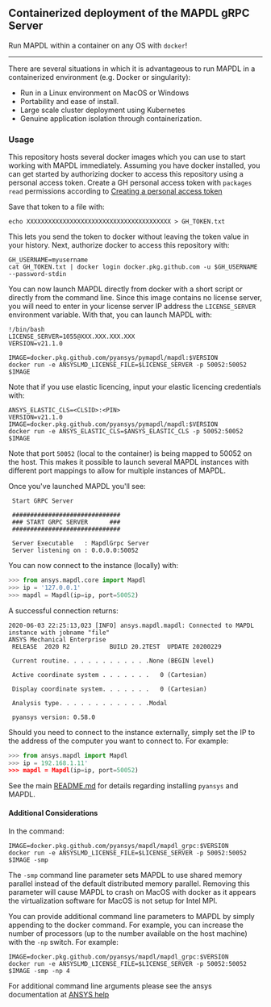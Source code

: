 ## Containerized deployment of the MAPDL gRPC Server 

Run MAPDL within a container on any OS with `docker`!

---

There are several situations in which it is advantageous to run MAPDL
in a containerized environment (e.g. Docker or singularity):

- Run in a Linux environment on MacOS or Windows
- Portability and ease of install.
- Large scale cluster deployment using Kubernetes
- Genuine application isolation through containerization.

### Usage

This repository hosts several docker images which you can use to start
working with MAPDL immediately.  Assuming you have docker installed,
you can get started by authorizing docker to access this repository
using a personal access token.  Create a GH personal access token with
`packages read` permissions according to 
[Creating a personal access token](https://help.github.com/en/github/authenticating-to-github/creating-a-personal-access-token)

Save that token to a file with:
```
echo XXXXXXXXXXXXXXXXXXXXXXXXXXXXXXXXXXXXXXXX > GH_TOKEN.txt
```

This lets you send the token to docker without leaving the token value
in your history.  Next, authorize docker to access this repository
with:

```
GH_USERNAME=myusername
cat GH_TOKEN.txt | docker login docker.pkg.github.com -u $GH_USERNAME --password-stdin
```

You can now launch MAPDL directly from docker with a short script or
directly from the command line.  Since this image contains no license
server, you will need to enter in your license server IP address the
`LICENSE_SERVER` environment variable.  With that, you can launch
MAPDL with:

```
!/bin/bash
LICENSE_SERVER=1055@XXX.XXX.XXX.XXX
VERSION=v21.1.0

IMAGE=docker.pkg.github.com/pyansys/pymapdl/mapdl:$VERSION
docker run -e ANSYSLMD_LICENSE_FILE=$LICENSE_SERVER -p 50052:50052 $IMAGE
```

Note that if you use elastic licencing, input your elastic licencing
credentials with:
```
ANSYS_ELASTIC_CLS=<CLSID>:<PIN>
VERSION=v21.1.0
IMAGE=docker.pkg.github.com/pyansys/pymapdl/mapdl:$VERSION
docker run -e ANSYS_ELASTIC_CLS=$ANSYS_ELASTIC_CLS -p 50052:50052 $IMAGE
```

Note that port `50052` (local to the container) is being mapped to
50052 on the host.  This makes it possible to launch several MAPDL
instances with different port mappings to allow for multiple instances
of MAPDL.

Once you've launched MAPDL you'll see:

```
 Start GRPC Server

 ##############################
 ### START GRPC SERVER      ###
 ##############################

 Server Executable   : MapdlGrpc Server
 Server listening on : 0.0.0.0:50052
```

You can now connect to the instance (locally) with:

```python
>>> from ansys.mapdl.core import Mapdl
>>> ip = '127.0.0.1'
>>> mapdl = Mapdl(ip=ip, port=50052)
```

A successful connection returns:

```
2020-06-03 22:25:13,023 [INFO] ansys.mapdl.mapdl: Connected to MAPDL instance with jobname "file"
ANSYS Mechanical Enterprise
 RELEASE  2020 R2           BUILD 20.2TEST  UPDATE 20200229

 Current routine. . . . . . . . . . . .None (BEGIN level)

 Active coordinate system . . . . . . .   0 (Cartesian)

 Display coordinate system. . . . . . .   0 (Cartesian)

 Analysis type. . . . . . . . . . . . .Modal

 pyansys version: 0.58.0
```

Should you need to connect to the instance externally, simply set the
IP to the address of the computer you want to connect to.  For
example:

```python
>>> from ansys.mapdl import Mapdl
>>> ip = 192.168.1.11'
>>> mapdl = Mapdl(ip=ip, port=50052)
```

See the main [README.md](https://github.com/pyansys/mapdl/blob/master/README.md) for details regarding installing `pyansys` and MAPDL.

#### Additional Considerations

In the command:

```
IMAGE=docker.pkg.github.com/pyansys/mapdl/mapdl_grpc:$VERSION
docker run -e ANSYSLMD_LICENSE_FILE=$LICENSE_SERVER -p 50052:50052 $IMAGE -smp
```

The `-smp` command line parameter sets MAPDL to use shared memory
parallel instead of the default distributed memory parallel.  Removing
this parameter will cause MAPDL to crash on MacOS with docker as it
appears the virtualization software for MacOS is not setup for Intel
MPI.

You can provide additional command line parameters to MAPDL by simply
appending to the docker command.  For example, you can increase the
number of processors (up to the number available on the host machine)
with the `-np` switch.  For example:

```
IMAGE=docker.pkg.github.com/pyansys/mapdl/mapdl_grpc:$VERSION
docker run -e ANSYSLMD_LICENSE_FILE=$LICENSE_SERVER -p 50052:50052 $IMAGE -smp -np 4
```

For additional command line arguments please see the ansys
documentation at [ANSYS help](https://ansyshelp.ansys.com)
